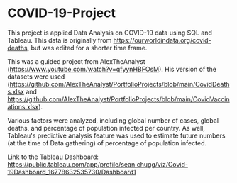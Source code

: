 # COVID-19-Project
This project is applied Data Analysis on COVID-19 data using SQL and Tableau. 
This data is originally from https://ourworldindata.org/covid-deaths, but was edited for a shorter time frame. 

This was a guided project from AlexTheAnalyst (https://www.youtube.com/watch?v=qfyynHBFOsM). His version of the datasets were used (https://github.com/AlexTheAnalyst/PortfolioProjects/blob/main/CovidDeaths.xlsx and https://github.com/AlexTheAnalyst/PortfolioProjects/blob/main/CovidVaccinations.xlsx).

Various factors were analyzed, including global number of cases, global deaths, and percentage of population infected per country.
As well, Tableau's predictive analysis feature was used to estimate future numbers (at the time of Data gathering) of percentage of population infected. 

Link to the Tableau Dashboard: https://public.tableau.com/app/profile/sean.chugg/viz/Covid-19Dashboard_16778632535730/Dashboard1
